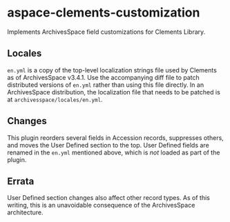 # aspace-clements-customization
Implements ArchivesSpace field customizations for Clements Library.

## Locales
`en.yml` is a copy of the top-level localization strings file used by Clements as of ArchivesSpace v3.4.1. Use the accompanying diff file to patch distributed versions of `en.yml` rather than using this file directly. In an ArchivesSpace distribution, the localization file that needs to be patched is at `archivesspace/locales/en.yml`.

## Changes
This plugin reorders several fields in Accession records, suppresses others, and moves the User Defined section to the top. User Defined fields are renamed in the `en.yml` mentioned above, which is *not* loaded as part of the plugin.

## Errata
User Defined section changes also affect other record types. As of this writing, this is an unavoidable consequence of the ArchivesSpace architecture.

